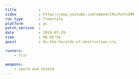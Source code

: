 ```yaml
---
title          :
video          : https://www.youtube.com/embed/CRu7hoTvGMM
run_type       : freestyle
platform       : pc
patch_version  : 
date           : 2019-07-29
time           : 06'05"56
quest          : 9★-the-heralds-of-destruction-cry

runners:
    - frzr

weapons:
    - sword-and-shield
---
```

